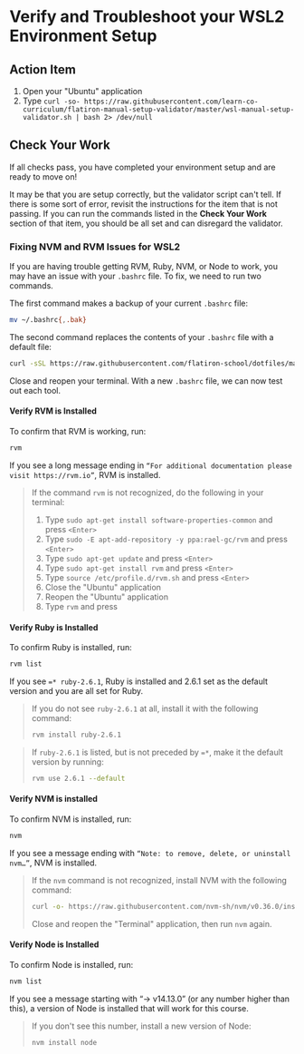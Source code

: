 # Verify and Troubleshoot your WSL2 Environment Setup

## Action Item

1. Open your "Ubuntu" application
2. Type `curl -so- https://raw.githubusercontent.com/learn-co-curriculum/flatiron-manual-setup-validator/master/wsl-manual-setup-validator.sh | bash 2> /dev/null`

## Check Your Work

If all checks pass, you have completed your environment setup and are ready to
move on!

It may be that you are setup correctly, but the validator script can't tell.
If there is some sort of error, revisit the instructions for the item that is
not passing. If you can run the commands listed in the **Check Your Work**
section of that item, you should be all set and can disregard the validator.

### Fixing NVM and RVM Issues for WSL2

If you are having trouble getting RVM, Ruby, NVM, or Node to work, you may
have an issue with your `.bashrc` file. To fix, we need to run two commands.

The first command makes a backup of your current `.bashrc` file:

```sh
mv ~/.bashrc{,.bak}
```

The second command replaces the contents of your `.bashrc` file with a default file:

```sh
curl -sSL https://raw.githubusercontent.com/flatiron-school/dotfiles/master/minimal-bashrc > ~/.bashrc
```

Close and reopen your terminal. With a new `.bashrc` file, we can now test out each tool.

#### Verify RVM is Installed

To confirm that RVM is working, run:

```sh
rvm
```

If you see a long message ending in `“For additional documentation please visit https://rvm.io”`, RVM is installed. 

> If the command `rvm` is not recognized, do the following in your terminal:
>
> 1. Type `sudo apt-get install software-properties-common` and press `<Enter>`
> 2. Type `sudo -E apt-add-repository -y ppa:rael-gc/rvm` and press `<Enter>`
> 3. Type `sudo apt-get update` and press `<Enter>`
> 4. Type `sudo apt-get install rvm` and press `<Enter>`
> 5. Type `source /etc/profile.d/rvm.sh` and press `<Enter>`
> 6. Close the "Ubuntu" application
> 7. Reopen the "Ubuntu" application
> 8. Type `rvm` and press <Enter>

#### Verify Ruby is Installed

To confirm Ruby is installed, run:

```sh
rvm list
```

If you see `=* ruby-2.6.1`, Ruby is installed and 2.6.1 set as the default version and you are all set for Ruby.

> If you do not see `ruby-2.6.1` at all, install it with the following command:
> 
> ```sh
> rvm install ruby-2.6.1
> ```

> If `ruby-2.6.1` is listed, but is not preceded by `=*`, make it the default version by running:
> 
> ```sh
> rvm use 2.6.1 --default
> ```

#### Verify NVM is installed

To confirm NVM is installed, run:

```sh
nvm
```

If you see a message ending with `“Note: to remove, delete, or uninstall nvm…”`, NVM is installed. 

> If the `nvm` command is not recognized, install NVM with the following command:
> 
> ```sh
> curl -o- https://raw.githubusercontent.com/nvm-sh/nvm/v0.36.0/install.sh | bash
> ```
>
> Close and reopen the "Terminal" application, then run `nvm` again.

#### Verify Node is Installed

To confirm Node is installed, run:

```sh
nvm list
```

If you see a message starting with “-> v14.13.0” (or any number higher than this), a version of Node is installed that will work for this course. 

> If you don't see this number, install a new version of Node:
> 
> ```
> nvm install node
> ```


<!-- ## Troubleshooting

Below are some options to try for specific issues.

### RVM Is Producing Errors or Warnings

1. Close your terminal, reopen it, and try the `rvm list` command.

2. If you see a warning regarding the `PATH`, try running the following
   first:

   ```sh
   rvm use 2.6.1
   rvm --default use 2.6.1
   ```

   Close and reopen the terminal again, and rerun `rvm list`.

3. If RVM is not found when you run `rvm list`, try reinstalling RVM:

    ```sh
    curl -sSL https://get.rvm.io | bash -s stable --ruby --auto-dotfiles
    ```

    You may get an error regarding keys with further
    commands to try, including the following:

    ```sh
    gpg --keyserver hkp://pool.sks-keyservers.net --recv-keys 409B6B1796C275462A1703113804BB82D39DC0E3 7D2BAF1CF37B13E2069D6956105BD0E739499BDB

    or if it fails:

    command curl -sSL https://rvm.io/mpapis.asc | gpg --import -
    command curl -sSL https://rvm.io/pkuczynski.asc | gpg --import -
    ```

   Try each of these, followed by the previous `curl` command to install RVM.

4. If RVM is found but continues to produce errors, try uninstalling with:

   ```sh
   rvm implode
   ```

   This command will remove RVM entirely. Follow the instructions in Step 3 to reinstall RVM.

### `learn whoami` Command Not Found / `learn` Produces `oj.bundle` Error

1. Close your terminal window, reopen it, and try the `learn whoami` command
   again.

2. Run the command `rvm list`. If RVM is not found, follow the steps in the
   previous troubleshooting section on installing RVM. If you see a warning
   regarding `PATH`, try running the following first:

   ```sh
   rvm use 2.6.1
   rvm --default use 2.6.1
   ```

   Then reinstall the Learn gem and test it again with:

   ```sh
   gem install learn-co
   learn whoami
   ```

3. If the `learn` command continues to fail, but RVM is working fine, try
   reinstalling RVM by first using the following command:

   ```sh
   rvm implode
   ```

   Then rerunning the RVM install script:

   ```sh
   curl -sSL https://get.rvm.io | bash -s stable --ruby --auto-dotfiles
   ```

   Once RVM is installed, try reinstalling and testing the `learn-co` gem.

4. If you are still unable to run `learn whoami`, try the following:

   ```sh
   bundle clean --force
   gem install learn-co
   gem install bundler
   ```

   The `bundle clean --force` command will clear out any gems that have already been installed. At the moment,
   you will only need the `learn-co` and `bundler` gems, so this reinstalls
   them.

### `learn` Commands Produce `psych` Gem Errors

This error is typically due to issues in the `~/.learn-config` file. 

1.  Run `code ~/.learn-config`. This file should only have three lines in it, 
    similar to the example below:

    ```sh
    ---
    :learn_directory: "/Users/< username >/Flatiron/code"
    :editor: code
    ```

2.  Check for any typos or extra content. Make sure the `:learn_directory` path
    is valid and has your computer's username after `/Users/`. You can confirm this
    name by running `echo $HOME`. 

3.  Save the `.learn-config` file and try running `learn whoami`.  -->
